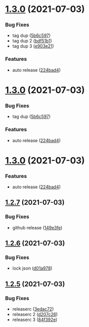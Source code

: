 # [1.3.0](https://github.com/atian25/github-actions-test/compare/v1.2.7...v1.3.0) (2021-07-03)


### Bug Fixes

* tag dup ([5b6c597](https://github.com/atian25/github-actions-test/commit/5b6c59743d701a057b0fd15455f17b855ff3db46))
* tag dup 2 ([bdf51b1](https://github.com/atian25/github-actions-test/commit/bdf51b13de8b0c533a2b24bd196482e0584fec01))
* tag dup 3 ([e903e21](https://github.com/atian25/github-actions-test/commit/e903e2173dc347f9db6b6f6c92ffecafd1af4e30))


### Features

* auto release ([224bad4](https://github.com/atian25/github-actions-test/commit/224bad40b89e3c5ffbbd3975a2b33cafe4210998))

# [1.3.0](https://github.com/atian25/github-actions-test/compare/v1.2.7...v1.3.0) (2021-07-03)


### Bug Fixes

* tag dup ([5b6c597](https://github.com/atian25/github-actions-test/commit/5b6c59743d701a057b0fd15455f17b855ff3db46))


### Features

* auto release ([224bad4](https://github.com/atian25/github-actions-test/commit/224bad40b89e3c5ffbbd3975a2b33cafe4210998))

# [1.3.0](https://github.com/atian25/github-actions-test/compare/v1.2.7...v1.3.0) (2021-07-03)


### Features

* auto release ([224bad4](https://github.com/atian25/github-actions-test/commit/224bad40b89e3c5ffbbd3975a2b33cafe4210998))

## [1.2.7](https://github.com/atian25/github-actions-test/compare/v1.2.6...v1.2.7) (2021-07-03)


### Bug Fixes

* github release ([149e3fe](https://github.com/atian25/github-actions-test/commit/149e3fe4f0ad25150f02ddb0581377485e9662b0))

## [1.2.6](https://github.com/atian25/github-actions-test/compare/v1.2.5...v1.2.6) (2021-07-03)


### Bug Fixes

* lock json ([d01a978](https://github.com/atian25/github-actions-test/commit/d01a978b04d4f9bfbce173f427cab53482578946))

## [1.2.5](https://github.com/atian25/github-actions-test/compare/v1.2.4...v1.2.5) (2021-07-03)


### Bug Fixes

* releaserc ([3edac72](https://github.com/atian25/github-actions-test/commit/3edac7202d5570191b5a4d147da90d27767fed3f))
* releaserc 2 ([d207c26](https://github.com/atian25/github-actions-test/commit/d207c2645af6d3380074fad8fc807f16e667f936))
* releaserc 3 ([84f392e](https://github.com/atian25/github-actions-test/commit/84f392e46bde70245fdc303ad3232960d873eb39))

